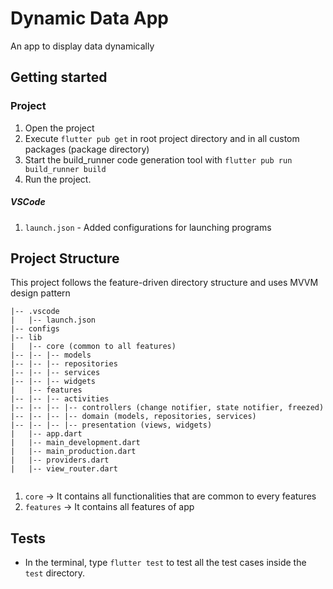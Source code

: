 # Dynamic Data App

An app to display data dynamically

## Getting started

### Project

1. Open the project
2. Execute ```flutter pub get``` in root project directory and in all custom packages (package directory)
3. Start the build_runner code generation tool with ```flutter pub run build_runner build```
4. Run the project.


##### VSCode 
1. ```launch.json``` - Added configurations for launching programs

## Project Structure

This project follows the feature-driven directory structure and uses MVVM design pattern

```
|-- .vscode
|   |-- launch.json
|-- configs
|-- lib
|   |-- core (common to all features)
|-- |-- |-- models
|-- |-- |-- repositories
|-- |-- |-- services
|-- |-- |-- widgets
|   |-- features
|-- |-- |-- activities
|-- |-- |-- |-- controllers (change notifier, state notifier, freezed)
|-- |-- |-- |-- domain (models, repositories, services)
|-- |-- |-- |-- presentation (views, widgets)
|   |-- app.dart
|   |-- main_development.dart
|   |-- main_production.dart
|   |-- providers.dart
|   |-- view_router.dart


```

 1. ```core``` -> It contains all functionalities that are common to every features
 2. ```features``` -> It contains all features of app

## Tests

- In the terminal, type ```flutter test``` to test all the test cases inside the ```test``` directory.
